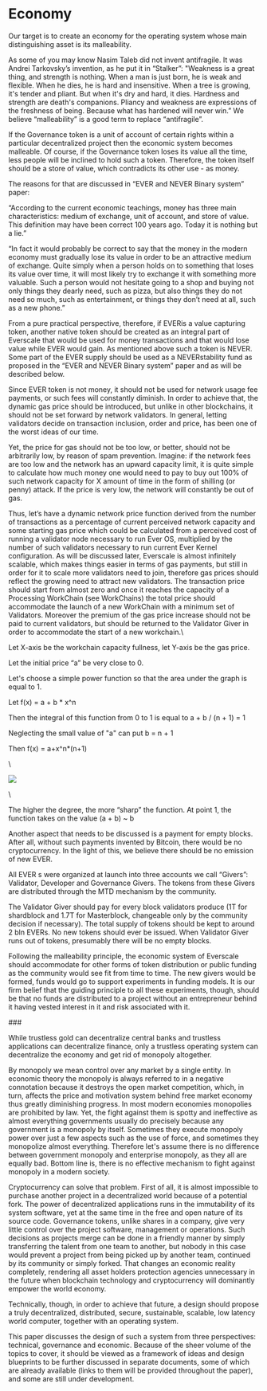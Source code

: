 # Economy



Our target is to create an economy for the operating system whose main distinguishing asset is its malleability.&#x20;

As some of you may know Nasim Taleb did not invent antifragile. It was  Andrei Tarkovsky’s invention, as he put it in “Stalker”: "Weakness is a great thing, and strength is nothing. When a man is just born, he is weak and flexible. When he dies, he is hard and insensitive. When a tree is growing, it's tender and pliant. But when it's dry and hard, it dies. Hardness and strength are death's companions. Pliancy and weakness are expressions of the freshness of being. Because what has hardened will never win.”  We believe “malleability” is a good term to replace “antifragile”.

If the Governance token is a unit of account of certain rights within a particular decentralized project then the economic system becomes malleable. Of course, if the Governance token loses its value all the time, less people will be inclined to hold such a  token. Therefore, the token itself should be a store of value, which contradicts its other use - as money.&#x20;

The reasons for that are discussed in “EVER and NEVER Binary system” paper:

“According to the current economic teachings, money has three main characteristics: medium of exchange, unit of account, and store of value. This definition may have been correct 100 years ago. Today it is nothing but a lie.”

“In fact it would probably be correct to say that the money in the modern economy must gradually lose its value in order to be an attractive medium of exchange. Quite simply when a person holds on to something that loses its value over time, it will most likely try to exchange it with something more valuable. Such a person would not hesitate going to a shop and buying not only things they dearly need, such as pizza, but also things they do not need so much, such as entertainment, or things they don’t need at all, such as a new phone.”

From a pure practical perspective, therefore, if EVERis a value capturing token, another native token should be created as an integral part of Everscale that would be used for money transactions and that would lose value while EVER would gain. As mentioned above such a token is NEVER. Some part of the EVER supply should be used as a NEVERstability fund as proposed in the “EVER and NEVER Binary system” paper and as will be described below.

Since  EVER token is not money, it should not be used for network usage fee payments, or such fees will constantly diminish. In order to achieve that, the dynamic gas price should be introduced, but unlike in other blockchains, it should not be set forward by network validators. In general, letting validators decide on transaction inclusion, order and price, has been one of the worst ideas of our time.

Yet, the price for gas should not be too low, or better, should not be arbitrarily low, by reason of spam prevention. Imagine: if the network fees are too low and the network has an upward capacity limit, it is quite simple to calculate how much money one would need to pay to buy out 100% of such network capacity for X amount of time in the form of shilling (or penny) attack. If the price is very low, the network will constantly be out of gas.

Thus, let’s have a dynamic network price function derived from the number of transactions as a percentage of current perceived network capacity and some starting gas price which could be calculated from a perceived cost of running a validator node necessary to run Ever OS, multiplied by the number of such validators necessary to run current Ever Kernel configuration. As will be discussed later, Everscale is almost infinitely scalable, which makes things easier in terms of gas payments, but still in order for it to scale more validators need to join, therefore gas prices should reflect the growing need to attract new validators. The transaction price should start from almost zero and once it reaches the capacity of a Processing WorkChain (see WorkChains) the total price should accommodate the launch of a new WorkChain with a minimum set of Validators. Moreover the premium of the gas price increase should not be paid to current validators, but should be returned to the Validator Giver in order to accommodate the start of a new workchain.\


Let X-axis be the workchain capacity fullness, let Y-axis be the gas price.&#x20;

Let the initial price “a” be very close to 0.

Let's choose a simple power function so that the area under the graph is equal to 1.

Let f(x) = a + b \* x^n

Then the integral of this function from 0 to 1 is equal to a + b / (n + 1) = 1&#x20;

Neglecting the small value of "a" can put b = n + 1

Then f(x) = a+x^n\*(n+1)

\


&#x20;

![](https://lh4.googleusercontent.com/q75gIaLA3pmV3\_jyTwkNyJTvuUiOEUgkRAGdETq5zQaJsx7wIbCUAxexoblKzODB3UooRug9Aq8jZr00xvoJvcN-DzmQIWT-wrfGmtHKRlY7J-7Q4l04mG3OrwaFfJnpK0ZhRk9R)

\


The higher the degree, the more “sharp” the function. At point 1, the function takes on the value (a + b) \~ b

Another aspect that needs to be discussed is a payment for empty blocks. After all, without such payments invented by Bitcoin, there would be no cryptocurrency. In the light of this, we believe there should be no emission of new EVER.

All EVER s were organized at launch into three accounts we call “Givers”:  Validator, Developer and Governance Givers. The tokens from these Givers are distributed through the MTD mechanism by the community.&#x20;

The Validator Giver should pay for every block validators produce (1T for shardblock and 1.7T for Masterblock, changeable only by the community decision if necessary). The total supply of tokens should be kept to around 2 bln EVERs. No new tokens should ever be issued. When Validator Giver runs out of tokens, presumably there will be no empty blocks.

Following the malleability principle, the economic system of Everscale should accommodate for other forms of token distribution or public funding as the community would see fit from time to time. The new givers would be formed, funds would go to support experiments in funding models. It is our firm belief that the guiding principle to all these experiments, though, should be that no funds are distributed to a project without an entrepreneur behind it having vested interest in it and risk associated with it.

\###

While trustless gold can decentralize central banks and trustless applications can decentralize finance, only a trustless operating system can decentralize the economy and get rid of monopoly altogether.

By monopoly we mean control over any market by a single entity. In economic theory the monopoly is always referred to in a negative connotation because it destroys the open market competition, which, in turn, affects the price and motivation system behind free market economy thus greatly diminishing progress. In most modern economies monopolies are prohibited by law. Yet, the fight against them is spotty and ineffective as almost everything governments usually do precisely because any government is a monopoly by itself. Sometimes they execute monopoly power over just a few aspects such as the use of force, and sometimes they monopolize almost everything. Therefore let's assume there is no difference between government monopoly and enterprise monopoly, as they all are equally bad. Bottom line is, there is no effective mechanism to fight against monopoly in a modern society.

Cryptocurrency can solve that problem. First of all, it is almost impossible to purchase another project in a decentralized world because of a potential fork. The power of decentralized applications runs in the immutability of its system software, yet at the same time in the free and open nature of its source code. Governance tokens, unlike shares in a company, give very little control over the project software, management or operations. Such decisions as projects merge can be done in a friendly manner by simply transferring the talent from one team to another, but nobody in this case would prevent a project from being picked up by another team, continued by its community or simply forked. That changes an economic reality completely, rendering all asset holders protection agencies unnecessary in the future when blockchain technology and cryptocurrency will dominantly empower the world economy.&#x20;

Technically, though, in order to achieve that future, a design should propose a truly decentralized, distributed, secure, sustainable, scalable, low latency world computer, together with an operating system.

This paper discusses the design of such a system from three perspectives:  technical, governance and economic. Because of the sheer volume of the topics to cover, it should be viewed as a framework of ideas and design blueprints to be further discussed in separate documents, some of which are already available (links to them will be provided throughout the paper), and some are still under development.
